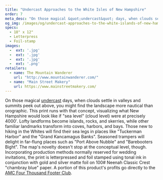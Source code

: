 ```yaml
---
title: "Undercast Approaches to the White Isles of New Hampshire"
order: 7
meta_desc: "On those magical &quot;undercast&quot; days, when clouds settle in valleys and summits peek out above, you might find the landscape more nautical than orographic. This print runs with that concept, assuming clouds have nestled at precisely 4000&#8242;."
og_img: /images/og/undercast-approaches-to-the-white-islands-of-new-hampshire.png
specs:
  - 18" x 12"
  - Letterpress
  - Foil-stamp
images:
  -  ext: '.jpg'
  -  ext: '.jpg'
  -  ext: '.jpg'
  -  ext: '.png'
retailers:
  - name: The Mountain Wanderer
    url: "http://www.mountainwanderer.com/"
  - name: "Main Street Makery"
    url: https://www.mainstreetmakery.com/
---
```


On those magical <a href='https://youtu.be/bf69enjayjg' target='_blank'>undercast</a> days, when clouds settle in valleys and summits peek out above, you might find the landscape more nautical than orographic. This print runs with that concept, visualizing what New Hampshire would look like if "sea level" (cloud level) were at precisely 4000&#8242;. Lofty landforms become islands, rocks, and skerries, while other familiar landmarks transform into coves, harbors, and bays. Those new to hiking in the Whites will find their sea legs in places like "Tuckerman Harbor" and the &quot;Grand Kancamagus Banks&quot;. Seasoned trampers will delight in far-flung places such as &quot;Port Above Nubble&quot; and &quot;Barebooters Bight&quot;. The map&#x27;s novelty doesn't stop at the conceptual level, though.  Incorporating production methods normally reserved for wedding invitations, the print is letterpressed and foil stamped using tonal ink in conjunction with gold and silver matte foil on 100# Neenah Classic Crest &quot;chambray blue&quot; paper. A portion of this product's profits go directly to the [AMC Four Thousand Footer Club](http://www.amc4000footer.org/).
